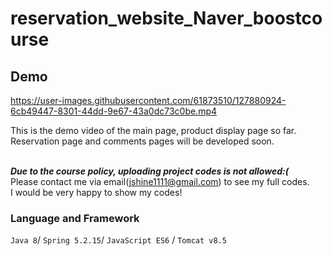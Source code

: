 # reservation_website_Naver_boostcourse

## Demo



https://user-images.githubusercontent.com/61873510/127880924-6cb49447-8301-44dd-9e67-43a0dc73c0be.mp4


This is the demo video of the main page, product display page so far.<br>
Reservation page and comments pages will be developed soon.<br><br>

***Due to the course policy, uploading project codes is not allowed:(***<br>
Please contact me via email(jshine1111@gmail.com) to see my full codes.<br>
I would be very happy to show my codes!

### Language and Framework
```Java 8```/ ```Spring 5.2.15```/ ```JavaScript ES6``` / ```Tomcat v8.5```
